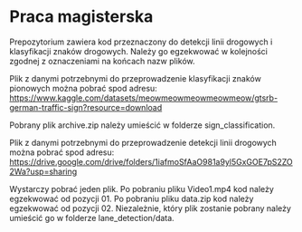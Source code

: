 # Praca magisterska

Prepozytorium zawiera kod przeznaczony do detekcji linii drogowych i klasyfikacji znaków drogowych.
Należy go egzekwować w kolejności zgodnej z oznaczeniami na końcach nazw plików.

Plik z danymi potrzebnymi do przeprowadzenie klasyfikacji znaków pionowych można pobrać spod adresu: 
https://www.kaggle.com/datasets/meowmeowmeowmeowmeow/gtsrb-german-traffic-sign?resource=download

Pobrany plik archive.zip należy umieścić w folderze sign_classification.

Plik z danymi potrzebnymi do przeprowadzenie detekcji linii drogowych można pobrać spod adresu:
https://drive.google.com/drive/folders/1iafmoSfAaO981a9yl5GxGOE7pS2ZO2Wa?usp=sharing

Wystarczy pobrać jeden plik.
Po pobraniu pliku Video1.mp4 kod należy egzekwować od pozycji 01.
Po pobraniu pliku data.zip kod należy egzekwować od pozycji 02.
Niezależnie, który plik zostanie pobrany należy umieścić go w folderze lane_detection/data.
